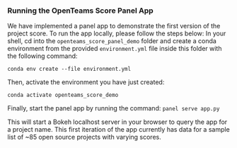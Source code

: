 ### Running the OpenTeams Score Panel App

We have implemented a panel app to demonstrate the first version of the project score. To run the app locally, please follow the steps below:
In your shell, cd into the `openteams_score_panel_demo` folder and create a conda environment from the provided `environment.yml` file inside this folder with the following command:

`conda env create --file environment.yml`

Then, activate the environment you have just created:

`conda activate openteams_score_demo`

Finally, start the panel app by running the command:
`panel serve app.py`

This will start a Bokeh localhost server in your browser to query the app for a project name.
This first iteration of the app currently has data for a sample list of ~85 open source projects with varying scores.
